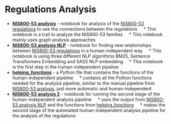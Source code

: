 # Regulations Analysis

* [**NIS800-53 analysis**](https://github.com/lior0110/regulations_analysis/blob/main/NIS800-53%20analysis.ipynb) - notebook for analysis of the [NIS800-53 regulations](https://csrc.nist.gov/pubs/sp/800/53/r5/upd1/final) to see the connections between the regulations
    * This notebook is a trail to analyze the NIS800-53 families
    * This notebook mainly uses graph analysis approaches
* [**NIS800-53 analysis NLP**](https://github.com/lior0110/regulations_analysis/blob/main/NIS800-53%20analysis%20NLP.ipynb) - notebook for finding new relationships between [NIS800-53 regulations](https://csrc.nist.gov/pubs/sp/800/53/r5/upd1/final) in a human-independent way
    * This notebook is using three different NLP algorithms BM25, Sentence Transformers Embedding and SASS NLP embedding
    * This notebook is the first step in the human-independent pipeline
* [**helping_functions**](https://github.com/lior0110/regulations_analysis/blob/main/helping_functions.py) - a Python file that contains the functions of the human-independent pipeline
    * contains all the Python functions needed for the analysis pipeline, similar to the manual pipeline from [NIS800-53 analysis](https://github.com/lior0110/regulations_analysis/blob/main/NIS800-53%20analysis.ipynb), just more automatic and human-independent
* [**NIS800-53 analysis 2**](https://github.com/lior0110/regulations_analysis/blob/main/NIS800-53%20analysis%202.ipynb) - notebook for running the second stage of the human-independent analysis pipeline
    * uses the output from [NIS800-53 analysis NLP](https://github.com/lior0110/regulations_analysis/blob/main/NIS800-53%20analysis%20NLP.ipynb) and the functions from [helping_functions](https://github.com/lior0110/regulations_analysis/blob/main/helping_functions.py)
    * makes the second stage of the automated human-independent analysis pipeline for the analysis of the regulations
